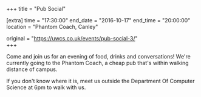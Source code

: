 +++
title = "Pub Social"

[extra]
time = "17:30:00"
end_date = "2016-10-17"
end_time = "20:00:00"
location = "Phantom Coach, Canley"

original = "https://uwcs.co.uk/events/pub-social-3/"    
+++

Come and join us for an evening of food, drinks and conversations\! We're currently going to the Phantom Coach, a cheap pub that's within walking distance of campus.

If you don't know where it is, meet us outside the Department Of Computer Science at 6pm to walk with us.

